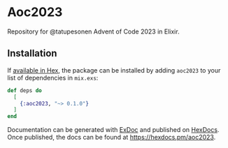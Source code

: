 # Aoc2023

Repository for @tatupesonen Advent of Code 2023 in Elixir.

## Installation

If [available in Hex](https://hex.pm/docs/publish), the package can be installed
by adding `aoc2023` to your list of dependencies in `mix.exs`:

```elixir
def deps do
  [
    {:aoc2023, "~> 0.1.0"}
  ]
end
```

Documentation can be generated with [ExDoc](https://github.com/elixir-lang/ex_doc)
and published on [HexDocs](https://hexdocs.pm). Once published, the docs can
be found at <https://hexdocs.pm/aoc2023>.

